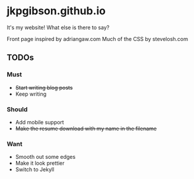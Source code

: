 # jkpgibson.github.io
It's my website! What else is there to say?

Front page inspired by adriangaw.com
Much of the CSS by stevelosh.com

## TODOs
### Must
- ~~Start writing blog posts~~
- Keep writing
### Should
- Add mobile support
- ~~Make the resume download with my name in the filename~~
### Want
- Smooth out some edges
- Make it look prettier
- Switch to Jekyll
